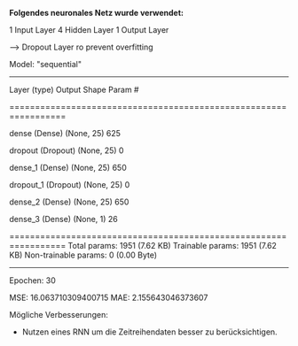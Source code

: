 **Folgendes neuronales Netz wurde verwendet:**


1 Input Layer
4 Hidden Layer
1 Output Layer

--> Dropout Layer ro prevent overfitting


Model: "sequential"
_________________________________________________________________

 Layer (type)                Output Shape              Param #   
 
=================================================================

 dense (Dense)             (None, 25)                625       
                                                                 
 dropout (Dropout)         (None, 25)                0         
                                                                 
 dense_1 (Dense)             (None, 25)                650       
                                                                 
 dropout_1 (Dropout)         (None, 25)                0         
                                                                 
 dense_2 (Dense)             (None, 25)                650            
                                                                 
 dense_3 (Dense)             (None, 1)                 26        
                                                                 
=================================================================
Total params: 1951 (7.62 KB)
Trainable params: 1951 (7.62 KB)
Non-trainable params: 0 (0.00 Byte)
_________________________________________________________________



Epochen: 30

MSE:  16.063710309400715
MAE:  2.155643046373607

Mögliche Verbesserungen: 
- Nutzen eines RNN um die Zeitreihendaten besser zu berücksichtigen.
